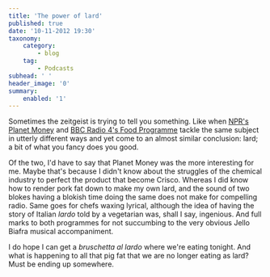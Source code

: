 ```yaml
---
title: 'The power of lard'
published: true
date: '10-11-2012 19:30'
taxonomy:
    category:
        - blog
    tag:
        - Podcasts
subhead: ' '
header_image: '0'
summary:
    enabled: '1'
---
```


Sometimes the zeitgeist is trying to tell you something. Like when [NPR's Planet Money](http://www.npr.org/blogs/money/2012/01/06/144806987/the-friday-podcast-who-killed-lard) and [BBC Radio 4's Food Programme](http://www.bbc.co.uk/programmes/b01npb10) tackle the same subject in utterly different ways and yet come to an almost similar conclusion: lard; a bit of what you fancy does you good.

Of the two, I'd have to say that Planet Money was the more interesting for me. Maybe that's because I didn't know about the struggles of the chemical industry to perfect the product that become Crisco. Whereas I did know how to render pork fat down to make my own lard, and the sound of two blokes having a blokish time doing the same does not make for compelling radio. Same goes for chefs waxing lyrical, although the idea of having the story of Italian _lardo_ told by a vegetarian was, shall I say, ingenious. And full marks to both programmes for not succumbing to the very obvious Jello Biafra musical accompaniment.

I do hope I can get a _bruschetta al lardo_ where we're eating tonight. And what is happening to all that pig fat that we are no longer eating as lard? Must be ending up somewhere.